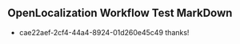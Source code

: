 ## OpenLocalization Workflow Test MarkDown
* cae22aef-2cf4-44a4-8924-01d260e45c49 thanks!

<!--HONumber=Jul16_HO4-->


